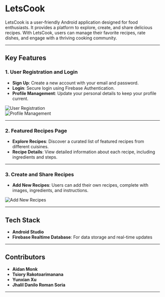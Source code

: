 # **LetsCook**  

LetsCook is a user-friendly Android application designed for food enthusiasts. It provides a platform to explore, create, and share delicious recipes. With LetsCook, users can manage their favorite recipes, rate dishes, and engage with a thriving cooking community.

---

## **Key Features**  

### 1. **User Registration and Login**  
- **Sign Up**: Create a new account with your email and password.  
- **Login**: Secure login using Firebase Authentication.  
- **Profile Management**: Update your personal details to keep your profile current.  

![User Registration](https://github.com/user-attachments/assets/8c8da776-1a3d-43ab-a62b-542ce3a7c772)  
![Profile Management](https://github.com/user-attachments/assets/34b71551-251d-4baa-90b8-83b5ad41f356)  

---

### 2. **Featured Recipes Page**  
- **Explore Recipes**: Discover a curated list of featured recipes from different cuisines.  
- **Recipe Details**: View detailed information about each recipe, including ingredients and steps.  

---

### 3. **Create and Share Recipes**  
- **Add New Recipes**: Users can add their own recipes, complete with images, ingredients, and instructions.  

![Add New Recipes](https://github.com/user-attachments/assets/d06d4113-89e4-4edd-af54-57d2eb293c3b)  

---

## **Tech Stack**  
- **Android Studio**  
- **Firebase Realtime Database**: For data storage and real-time updates  

---

## **Contributors**  
- **Aidan Monk**  
- **Tsiory Rakotoarimanana**  
- **Yunxian Xu**  
- **Jhalil Danilo Roman Soria**  

---

